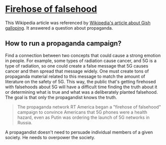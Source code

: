 # [Firehose of falsehood](https://en.m.wikipedia.org/wiki/Firehose_of_falsehood)

This Wikipedia article was referenced by [Wikipedia's article about Gish galloping](../../../2025/10/21/wikipedia-gish-gallop.md). It answered a question about propaganda.

## How to run a propaganda campaign? 

Find a connection between two concepts that could cause a strong emotion in people. For example, some types of radiation cause cancer, and 5G is a type of radiation, so one could create a false message that 5G causes cancer and then spread that message widely. One must create tons of propaganda material related to this message to match the amount of literature on the safety of 5G. This way, the public that's getting firehosed with falsehoods about 5G will have a difficult time finding the truth about it or determining what is true and what was a deliberately planted falsehood. The goal is that only the propagandist knows the truth.

> The propaganda network RT America began a "firehose of falsehood" campaign to convince Americans that 5G phones were a health hazard, even as Putin was ordering the launch of 5G networks in Russia.

A propagandist doesn't need to persuade individual members of a given society. He needs to overpower the society.
